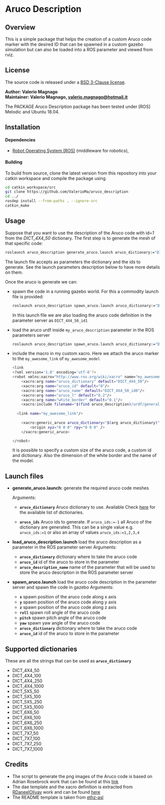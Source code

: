 # Aruco Description

## Overview

This is a simple package that helps the creation of a custom Aruco code marker with the desired ID that can be spawned in a custom gazebo simulation but can also be loaded into a ROS parameter and viewed from rviz.

## License

The source code is released under a [BSD 3-Clause license](LICENSE).

**Author: Valerio Magnago<br />
Maintainer: Valerio Magnago, valerio.magnago@hotmail.it**

The PACKAGE Aruco Description package has been tested under [ROS] Melodic and Ubuntu 18.04.

## Installation

#### Dependencies

- [Robot Operating System (ROS)](http://wiki.ros.org) (middleware for robotics),

#### Building

To build from source, clone the latest version from this repository into your catkin workspace and compile the package using

```sh
cd catkin_workspace/src
git clone https://github.com/ValerioMa/aruco_description
cd ../
rosdep install --from-paths . --ignore-src
catkin_make
```

## Usage

Suppose that you want to use the description of the Aruco code with id=*1*  from the *DICT_4X4_50* dictionary. 
The first step is to generate the mesh of that specific code:

```sh
roslaunch aruco_description generate_aruco.launch aruco_dictionary:="DICT_4X4_50" aruco_ids:="1"
```

The launch file accepts as parameters the dictionary and the ids to generate. See the launch parameters description below to have more details on them.

Once the aruco is generate we can:

- spawn the code in a running gazebo world. For this a commodity launch file is provided:

  ```sh
  roslaunch aruco_description spawn_aruco.launch aruco_dictionary:="DICT_4X4_50" aruco_id:="1"
  ```

  In this launch file we are also loading the aruco code definition in the parameter server as `DICT_4X4_50_id1`

- load the aruco urdf inside `my_aruco_description` parameter in the ROS parameters server

  ```sh
  roslaunch aruco_description spawn_aruco.launch aruco_dictionary:="DICT_4X4_50" aruco_id:="1" aruco_description_name:="my_aruco_description"
  ```

- include the macro in my custom xacro. Here we attach the aruco marker to the `my_awesome_link` of `my_awesome_model`

  ```sh
  <link
  <?xml version='1.0' encoding='utf-8'?>
  <robot xmlns:xacro="http://www.ros.org/wiki/xacro" name="my_awesome_model">
      <xacro:arg name="aruco_dictionary" default="DICT_4X4_50"/>
      <xacro:arg name="aruco_id" default="0"/>
      <xacro:arg name="aruco_name" default="DICT_4X4_50_id0"/>
      <xacro:arg name="aruco_l" default="0.2"/>
      <xacro:arg name="white_border" default="0.1"/>
      <xacro:include filename="$(find aruco_description)/urdf/general_aruco.xacro"/>
  	
  	<link name="my_awesome_link"/>
  	
      <xacro:generic_aruco aruco_dictionary="$(arg aruco_dictionary)" aruco_id="$(arg aruco_id)" aruco_l="$(arg aruco_l)" aruco_name="$(arg aruco_name)" white_border="$(arg white_border)" connected_to="my_awesome_link">        
          <origin xyz="0 0 0" rpy="0 0 0" />
      </xacro:generic_aruco>
  
  </robot>
  ```

  It is possible to specify a custom size of the aruco code, a custom id and dictionary. Also the dimension of the white border and the name of the model.

## Launch files

* **generate_aruco.launch:** generate the required aruco code meshes

  Arguments:

  - **`aruco_dictionary`** Aruco dictionary to use. Available  Check [here](#Supported-dictionaries) for the available list of dictionaries.

  - **`aruco_ids`** Aruco ids to generate. If `aruco_ids:=-1` all Aruco of the dictionary are generated. This can be a single value e.g. `aruco_ids:=1` or also an array of values `aruco_ids:=1,2,3,4`

* **load_aruco_description.launch** load the aruco description as a parameter in the ROS parameter server
  Arguments:

  * **`aruco_dictionary`** dictionary where to take the aruco code
  * **`aruco_id`** id of the aruco to store in the parameter
  * **`aruco_description_name`** name of the parameter that will be used to store the aruco description in the ROS parameter server

* **spawn_aruco.launch** load the aruco code description in the parameter server and spawn the code in gazebo
  Arguments:

  * **`x`** spawn position of the aruco code along x axis
  * **`y`** spawn position of the aruco code along y axis
  * **`z`** spawn position of the aruco code along z axis
  * **`roll`** spawn roll angle of the aruco code 
  * **`pitch`** spawn pitch angle of the aruco code
  * **`yaw`** spawn yaw angle of the aruco code 
  * **`aruco_dictionary`** dictionary where to take the aruco code
  * **`aruco_id`** id of the aruco to store in the parameter

## Supported dictionaries

These are all the strings that can be used as **`aruco_dictionary`**

- DICT_4X4_50
- DICT_4X4_100
- DICT_4X4_250
- DICT_4X4_1000
- DICT_5X5_50
- DICT_5X5_100
- DICT_5X5_250
- DICT_5X5_1000
- DICT_6X6_50
- DICT_6X6_100
- DICT_6X6_250
- DICT_6X6_1000
- DICT_7X7_50
- DICT_7X7_100
- DICT_7X7_250
- DICT_7X7_1000

## Credits
- The script to generate the png images of the Aruco code is based on Adrian Rosebrock work that can be found at this [link](https://www.pyimagesearch.com/2020/12/14/generating-aruco-markers-with-opencv-and-python/)
- The dae template and the xacro definition is extracted from [RDaneelOlivav](https://gist.github.com/RDaneelOlivav)  work and can be found [here](https://gist.github.com/RDaneelOlivav/990addc733fbeb8549c3979d5bca41b2)
- The README template is taken from [ethz-asl](https://github.com/ethz-asl/ros_best_practices.git)
